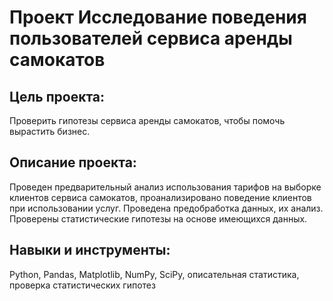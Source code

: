 # Проект Исследование поведения пользователей сервиса аренды самокатов

## Цель проекта:  
Проверить гипотезы сервиса аренды самокатов, чтобы помочь вырастить бизнес.

## Описание проекта:  
Проведен предварительный анализ использования тарифов на выборке клиентов сервиса самокатов, проанализировано поведение клиентов при использовании услуг. Проведена предобработка данных, их анализ. Проверены статистические гипотезы на основе имеющихся данных.

## Навыки и инструменты: 
Python, Pandas, Matplotlib, NumPy, SciPy, описательная статистика, проверка статистических гипотез
